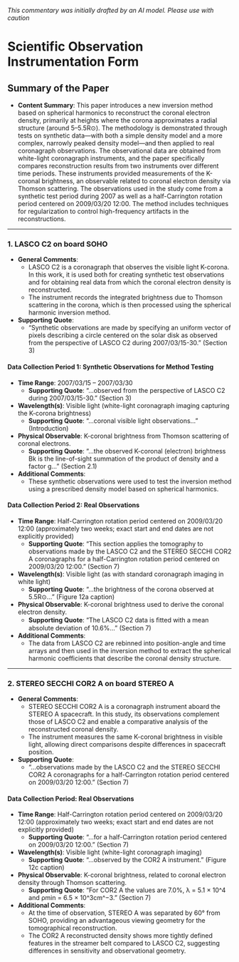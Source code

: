 _This commentary was initially drafted by an AI model. Please use with caution_

# Scientific Observation Instrumentation Form

## Summary of the Paper
- **Content Summary**: This paper introduces a new inversion method based on spherical harmonics to reconstruct the coronal electron density, primarily at heights where the corona approximates a radial structure (around 5–5.5R⊙). The methodology is demonstrated through tests on synthetic data—with both a simple density model and a more complex, narrowly peaked density model—and then applied to real coronagraph observations. The observational data are obtained from white-light coronagraph instruments, and the paper specifically compares reconstruction results from two instruments over different time periods. These instruments provided measurements of the K-coronal brightness, an observable related to coronal electron density via Thomson scattering. The observations used in the study come from a synthetic test period during 2007 as well as a half-Carrington rotation period centered on 2009/03/20 12:00. The method includes techniques for regularization to control high-frequency artifacts in the reconstructions.

---

### 1. LASCO C2 on board SOHO
- **General Comments**:
  - LASCO C2 is a coronagraph that observes the visible light K-corona. In this work, it is used both for creating synthetic test observations and for obtaining real data from which the coronal electron density is reconstructed.
  - The instrument records the integrated brightness due to Thomson scattering in the corona, which is then processed using the spherical harmonic inversion method.
- **Supporting Quote**:
  - “Synthetic observations are made by specifying an uniform vector of pixels describing a circle centered on the solar disk as observed from the perspective of LASCO C2 during 2007/03/15-30.” (Section 3)
  
#### Data Collection Period 1: Synthetic Observations for Method Testing
- **Time Range**: 2007/03/15 – 2007/03/30
  - **Supporting Quote**: “...observed from the perspective of LASCO C2 during 2007/03/15-30.” (Section 3)
- **Wavelength(s)**: Visible light (white-light coronagraph imaging capturing the K-corona brightness)
  - **Supporting Quote**: “...coronal visible light observations...” (Introduction)
- **Physical Observable**: K-coronal brightness from Thomson scattering of coronal electrons.
  - **Supporting Quote**: “…the observed K-coronal (electron) brightness Bk is the line-of-sight summation of the product of density and a factor g…” (Section 2.1)
- **Additional Comments**:
  - These synthetic observations were used to test the inversion method using a prescribed density model based on spherical harmonics.

#### Data Collection Period 2: Real Observations
- **Time Range**: Half-Carrington rotation period centered on 2009/03/20 12:00 (approximately two weeks; exact start and end dates are not explicitly provided)
  - **Supporting Quote**: “This section applies the tomography to observations made by the LASCO C2 and the STEREO SECCHI COR2 A coronagraphs for a half-Carrington rotation period centered on 2009/03/20 12:00.” (Section 7)
- **Wavelength(s)**: Visible light (as with standard coronagraph imaging in white light)
  - **Supporting Quote**: “...the brightness of the corona observed at 5.5R⊙…” (Figure 12a caption)
- **Physical Observable**: K-coronal brightness used to derive the coronal electron density.
  - **Supporting Quote**: “The LASCO C2 data is ﬁtted with a mean absolute deviation of 10.6%...” (Section 7)
- **Additional Comments**:
  - The data from LASCO C2 are rebinned into position-angle and time arrays and then used in the inversion method to extract the spherical harmonic coefficients that describe the coronal density structure.

---

### 2. STEREO SECCHI COR2 A on board STEREO A
- **General Comments**:
  - STEREO SECCHI COR2 A is a coronagraph instrument aboard the STEREO A spacecraft. In this study, its observations complement those of LASCO C2 and enable a comparative analysis of the reconstructed coronal density.
  - The instrument measures the same K-coronal brightness in visible light, allowing direct comparisons despite differences in spacecraft position.
- **Supporting Quote**:
  - “...observations made by the LASCO C2 and the STEREO SECCHI COR2 A coronagraphs for a half-Carrington rotation period centered on 2009/03/20 12:00.” (Section 7)
  
#### Data Collection Period: Real Observations
- **Time Range**: Half-Carrington rotation period centered on 2009/03/20 12:00 (approximately two weeks; exact start and end dates are not explicitly provided)
  - **Supporting Quote**: “...for a half-Carrington rotation period centered on 2009/03/20 12:00.” (Section 7)
- **Wavelength(s)**: Visible light (white-light coronagraph imaging)
  - **Supporting Quote**: “...observed by the COR2 A instrument.” (Figure 12c caption)
- **Physical Observable**: K-coronal brightness, related to coronal electron density through Thomson scattering.
  - **Supporting Quote**: “For COR2 A the values are 7.0%, λ = 5.1 × 10^4 and ρmin = 6.5 × 10^3cm^−3.” (Section 7)
- **Additional Comments**:
  - At the time of observation, STEREO A was separated by 60° from SOHO, providing an advantageous viewing geometry for the tomographical reconstruction.
  - The COR2 A reconstructed density shows more tightly defined features in the streamer belt compared to LASCO C2, suggesting differences in sensitivity and observational geometry.
